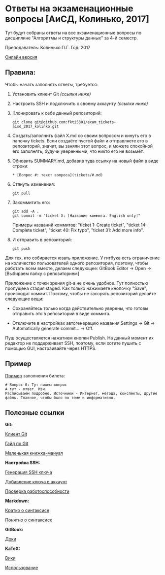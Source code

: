 # Ответы на экзаменационные вопросы [АиСД, Колинько, 2017]

Тут будут собраны ответы на все экзаменационные вопросы по дисциплине "Алгоритмы и структуры данных" за 4-й семестр.

Преподаватель: Колинько П.Г.
Год: 2017

[Онлайн версия](https://fkti5301.gitbooks.io/exam_tickets-aisd_2017_kolinko/content/)



## Правила:
Чтобы начать заполнять ответы, требуется:

1. Установить клиент Git *(ссылки ниже)*

2. Настроить SSH и подключить к своему аккаунту *(ссылки ниже)*

3. Клонировать к себе данный репозиторий:
   ```
   git clone git@github.com:fkti5301/exam_tickets-aisd_2017_kolinko.git
   ```

4. Создать/заполнить файл X.md со своим вопросом и кинуть его в папочку tickets. Если создаёте пустой файл и отправляете его в репозиторий, значит, вы заняли этот вопрос, и можете спокойной его заполнять, будучи уверенными, что никто его не возьмёт.

5. Обновить SUMMARY.md, добавив туда ссылку на новый файл в виде строки:
   ```
   * [Вопрос #: текст вопроса](tickets/#.md)
   ```

6. Стянуть изменения:
   ```
   git pull
   ```

7. Закоммитить его:
   ```
   git add -A .
   git commit -m "ticket X: [Название коммита. English only]"
   ```
   Примеры названий коммитов: "ticket 1: Create ticket", "ticket 14: Complete ticket", "ticket 40: Fix typo", "ticket 31: Add more info".

8. И отправить в репозиторий:
   ```
   git push
   ```

Для тех, кто собирается юзать приложение. У гитбука есть ограничение на количество пользователей одного репозитория, поэтому, чтобы работать всем вместе, делаем следующее: GitBook Editor -> Open -> [Выбираем папку с репозиторием]

Приложение с точки зрения git-а не очень удобное. Тут полностью пропущена стадия staged. Как только нажимаете кнопочку "Save", происходит коммит. Поэтому, чтобы не засорять репозиторий делайте следующие вещи:

* Сохраняйтесь только когда действительно уверены, что готовы отправить это в репозиторий в виде коммита.

* Отключите в настройках автогенерацию названия Settings -> Git -> Automatically generate commit... -> Off.

Пуш осуществляется нажатием кнопки Publish. На данный момент их редактор не поддерживает SSH, поэтому, если хотите пушить с помощью GUI, настраивайте через HTTPS.



## Пример
[Пример](https://fkti5301.gitbooks.io/exam_tickets-aisd_2017_kolinko/content/tickets/0.html) заполнения билета:
```
# Вопрос 0: Тут пишем вопрос
А тут - ответ. Изи.
Расписываем подробно. Источники - Интернет, метода, конспекты, другие файлы. Главное, чтобы было по теме и информативно.
```



## Полезные ссылки
**Git:**

[Клиент Git](https://git-scm.com/download/win)

[Гайд по Git](https://githowto.com/create_a_project)

[Маленькая книжка-мануал](https://git-scm.com/book/ru/v1)


**Настройка SSH:**

[Генерация SSH ключа](https://help.github.com/articles/generating-a-new-ssh-key-and-adding-it-to-the-ssh-agent)

[Добавление ключа в аккаунт](https://help.github.com/articles/adding-a-new-ssh-key-to-your-github-account/)

[Проверка работоспособности](https://help.github.com/articles/testing-your-ssh-connection/)


**Markdown:**

[Кратко о синтаксисе](https://guides.github.com/pdfs/markdown-cheatsheet-online.pdf)

[Понятно о синтаксисе](http://webdesign.ru.net/article/pravila-oformleniya-fayla-readmemd-na-github.html)


**GitBook:**

[Доки](https://gitbookio.gitbooks.io/documentation/content/index.html)


**KaTeX:**

[Вики](https://github.com/Khan/KaTeX/wiki)

[Использование](https://gitbookio.gitbooks.io/documentation/content/format/math.html)

